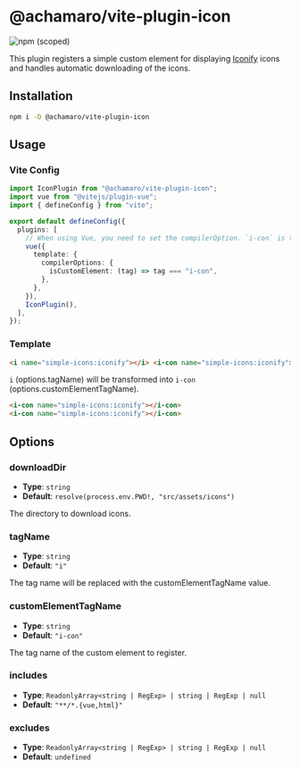 # @achamaro/vite-plugin-icon

![npm (scoped)](https://img.shields.io/npm/v/achamaro/vite-plugin-icon)

[Iconify]: https://iconify.design/

This plugin registers a simple custom element for displaying [Iconify] icons and handles automatic downloading of the icons.

## Installation

```sh
npm i -D @achamaro/vite-plugin-icon
```

## Usage

### Vite Config

```typescript
import IconPlugin from "@achamaro/vite-plugin-icon";
import vue from "@vitejs/plugin-vue";
import { defineConfig } from "vite";

export default defineConfig({
  plugins: [
    // When using Vue, you need to set the compilerOption. `i-con` is the default value for `options.customElementTagName`.
    vue({
      template: {
        compilerOptions: {
          isCustomElement: (tag) => tag === "i-con",
        },
      },
    }),
    IconPlugin(),
  ],
});
```

### Template

```html
<i name="simple-icons:iconify"></i> <i-con name="simple-icons:iconify"></i-con>
```

`i` (options.tagName) will be transformed into `i-con` (options.customElementTagName).

```html
<i-con name="simple-icons:iconify"></i-con>
<i-con name="simple-icons:iconify"></i-con>
```

## Options

### downloadDir

- **Type**: `string`
- **Default**: `resolve(process.env.PWD!, "src/assets/icons")`

The directory to download icons.

### tagName

- **Type**: `string`
- **Default**: `"i"`

The tag name will be replaced with the customElementTagName value.

### customElementTagName

- **Type**: `string`
- **Default**: `"i-con"`

The tag name of the custom element to register.

### includes

- **Type**: `ReadonlyArray<string | RegExp> | string | RegExp | null`
- **Default**: `"**/*.{vue,html}"`

### excludes

- **Type**: `ReadonlyArray<string | RegExp> | string | RegExp | null`
- **Default**: `undefined`
